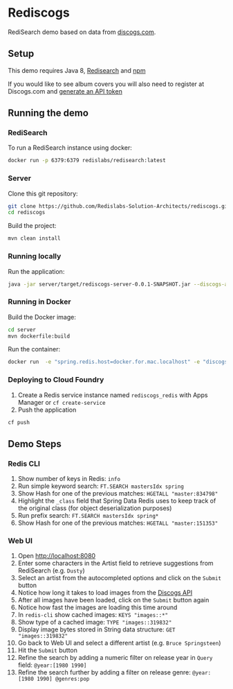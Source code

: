 # Rediscogs
RediSearch demo based on data from [discogs.com](https://data.discogs.com).

## Setup

This demo requires Java 8, [Redisearch](https://oss.redislabs.com/redisearch/Quick_Start/) and [npm](https://www.npmjs.com)

If you would like to see album covers you will also need to register at Discogs.com and [generate an API token](https://www.discogs.com/settings/developers)

## Running the demo

### RediSearch
To run a RediSearch instance using docker:
```bash
docker run -p 6379:6379 redislabs/redisearch:latest
```

### Server
Clone this git repository:
```bash
git clone https://github.com/Redislabs-Solution-Architects/rediscogs.git
cd rediscogs
```

Build the project:
```bash
mvn clean install
```

### Running locally
Run the application:
```bash
java -jar server/target/rediscogs-server-0.0.1-SNAPSHOT.jar --discogs-api-token=<your_discogs_token> --spring.redis.host=<host> --spring.redis.port=<port>
```

### Running in Docker
Build the Docker image:
```bash
cd server
mvn dockerfile:build
```
Run the container:
```bash
docker run  -e "spring.redis.host=docker.for.mac.localhost" -e "discogs-api-token=<your_discogs_token>" -p 8080:8080 redislabs/rediscogs
```

### Deploying to Cloud Foundry
1. Create a Redis service instance named `rediscogs_redis` with Apps Manager or `cf create-service`
2. Push the application
```bash
cf push
```

## Demo Steps
### Redis CLI
1. Show number of keys in Redis: `info`
2. Run simple keyword search: `FT.SEARCH mastersIdx spring`
3. Show Hash for one of the previous matches: `HGETALL "master:834798"`
4. Highlight the `_class` field that Spring Data Redis uses to keep track of the original class (for object deserialization purposes)
4. Run prefix search: `FT.SEARCH mastersIdx spring*`
5. Show Hash for one of the previous matches: `HGETALL "master:151353"`

### Web UI
1. Open [http://localhost:8080]()
2. Enter some characters in the Artist field to retrieve suggestions from RediSearch (e.g. `Dusty`)
3. Select an artist from the autocompleted options and click on the `Submit` button
4. Notice how long it takes to load images from the [Discogs API](https://api.discogs.com)
5. After all images have been loaded, click on the `Submit` button again
6. Notice how fast the images are loading this time around
7. In `redis-cli` show cached images: `KEYS "images::*"`
8. Show type of a cached image: `TYPE "images::319832"`
9. Display image bytes stored in String data structure: `GET "images::319832"`
10. Go back to Web UI and select a different artist (e.g. `Bruce Springsteen`)
11. Hit the `Submit` button
12. Refine the search by adding a numeric filter on release year in `Query` field: `@year:[1980 1990]`
13. Refine the search further by adding a filter on release genre: `@year:[1980 1990] @genres:pop`